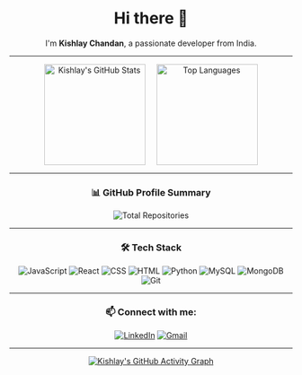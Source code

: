 <div align="center">

# Hi there 👋  
I'm **Kishlay Chandan**, a passionate developer from India.

---

<div style="display: flex; justify-content: center; align-items: center; gap: 20px; flex-wrap: wrap;">
    <img src="https://github-readme-stats.vercel.app/api?username=kishlaychandan&show_icons=true&theme=radical" alt="Kishlay's GitHub Stats" height="180" />
    <img src="https://github-readme-stats.vercel.app/api/top-langs/?username=kishlaychandan&layout=compact&theme=radical" alt="Top Languages" height="180" />
</div>

---

### 📊 GitHub Profile Summary
![Total Repositories](https://img.shields.io/badge/Total%20Repositories-117-blue?style=for-the-badge&logo=github) <!-- Replace '12' with your actual total number of repositories -->

---

### 🛠️ Tech Stack
![JavaScript](https://img.shields.io/badge/-JavaScript-F7DF1E?style=for-the-badge&logo=javascript&logoColor=black)
![React](https://img.shields.io/badge/-React-61DAFB?style=for-the-badge&logo=react&logoColor=black)
![CSS](https://img.shields.io/badge/-CSS-1572B6?style=for-the-badge&logo=css3&logoColor=white)
![HTML](https://img.shields.io/badge/-HTML-E34F26?style=for-the-badge&logo=html5&logoColor=white)
![Python](https://img.shields.io/badge/-Python-3776AB?style=for-the-badge&logo=python&logoColor=white)
![MySQL](https://img.shields.io/badge/-MySQL-4479A1?style=for-the-badge&logo=mysql&logoColor=white)
![MongoDB](https://img.shields.io/badge/-MongoDB-47A248?style=for-the-badge&logo=mongodb&logoColor=white)
![Git](https://img.shields.io/badge/-Git-F05032?style=for-the-badge&logo=git&logoColor=white)

---

### 📫 Connect with me:
[![LinkedIn](https://img.shields.io/badge/-LinkedIn-0077B5?style=for-the-badge&logo=Linkedin&logoColor=white)](https://linkedin.com/in/kishlay-chandan)
[![Gmail](https://img.shields.io/badge/-Gmail-D14836?style=for-the-badge&logo=gmail&logoColor=white)](mailto:kishlaychandan01@gmail.com)

---

[![Kishlay's GitHub Activity Graph](https://github-readme-activity-graph.vercel.app/graph?username=kishlaychandan&theme=react-dark)](https://github.com/kishlaychandan)

</div>
